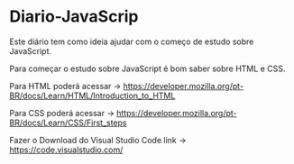 # Diario-JavaScrip
Este diário tem como ideia ajudar com o começo de estudo sobre JavaScript.

Para começar o estudo sobre JavaScript é bom saber sobre HTML e CSS.

Para HTML poderá acessar -> https://developer.mozilla.org/pt-BR/docs/Learn/HTML/Introduction_to_HTML

Para CSS poderá acessar  -> https://developer.mozilla.org/pt-BR/docs/Learn/CSS/First_steps

Fazer o Download do Visual Studio Code 
link -> https://code.visualstudio.com/

